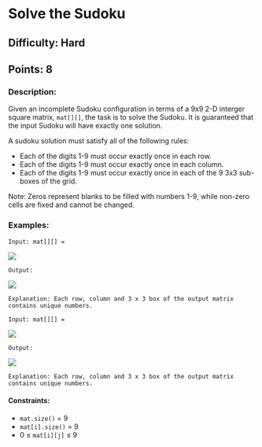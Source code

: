 # Solve the Sudoku
## Difficulty: Hard
## Points: 8
### Description:
Given an incomplete Sudoku configuration in terms of a 9x9  2-D interger square matrix, `mat[][]`, the task is to solve the Sudoku. It is guaranteed that the input Sudoku will have exactly one solution.

A sudoku solution must satisfy all of the following rules:
- Each of the digits 1-9 must occur exactly once in each row.
- Each of the digits 1-9 must occur exactly once in each column.
- Each of the digits 1-9 must occur exactly once in each of the 9 3x3 sub-boxes of the grid.

Note: Zeros represent blanks to be filled with numbers 1-9, while non-zero cells are fixed and cannot be changed.

### Examples:
```
Input: mat[][] = 
```
<img src="https://media.geeksforgeeks.org/img-practice/prod/addEditProblem/701375/Web/Other/blobid0_1738306620.png"><br>
```
Output:
```
<img src="https://media.geeksforgeeks.org/img-practice/prod/addEditProblem/701375/Web/Other/blobid0_1738306722.png"><br>
```
Explanation: Each row, column and 3 x 3 box of the output matrix contains unique numbers.
```

```
Input: mat[][] = 
```
<img src="https://media.geeksforgeeks.org/img-practice/prod/addEditProblem/886267/Web/Other/blobid1_1738136756.png"><br>
```
Output:
```
<img src="https://media.geeksforgeeks.org/img-practice/prod/addEditProblem/701375/Web/Other/blobid0_1738306722.png"><br>
```
Explanation: Each row, column and 3 x 3 box of the output matrix contains unique numbers.
```

#### Constraints:
- `mat.size()` = 9
- `mat[i].size()` = 9
- 0 ≤ `mat[i][j]` ≤ 9

